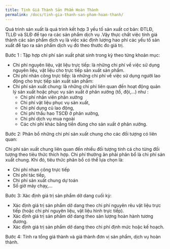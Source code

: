 ```yaml
---
title: Tính Giá Thành Sản Phẩm Hoàn Thành 
permalink: /docs/tinh-gia-thanh-san-pham-hoan-thanh/
---
```


Quá trình sản xuất là quá trình kết hợp 3 yếu tố sản xuất cơ bản: ĐTLĐ, TLLĐ và SLĐ để tạo ra các sản phẩm dịch vụ .Vậy thực chất việc tính giá thành các sản phẩm dịch vụ là việc xác định lượng hao phí các yếu tố sản xuất để tạo ra sản phẩm dịch vụ đó theo thước đo giá trị. 

<div class="note">
  <p> Bước 1 : Tập hợp chi phí sản xuất phát sinh trong kỳ theo từng khoản mục: </p>
</div>

 * Chi phí nguyên liệu, vật liệu trực tiếp: là những chi phí về việc sử dụng nguyên liệu, vật liệu cho trực tiếp sản xuất sản phẩm. 
 * Chi phí nhân công trực tiếp: là những chi phí về việc sử dụng người lao động cho trực tiếp sản xuất sản phẩm:  
 * Chi  phí  sản  xuất  chung:  là  những  chi  phí  liên  quan  đến  hoạt động quản lý sản xuất hoặc phục vụ sản xuất ở phân xưởng (tổ, đội,...) như :
   * Chi phí nhân viên phân xưởng
   * Chi phí vật liệu phục vụ sản xuất, 
   * Chi phí dụng củ lao động, 
   * Chi phí thấu hao TSCĐ ở phân xưởng, 
   * Chi phí dịch vụ mua ngoài
   * Các chi phí khác bằng tiền đùng cho sản xuất ở phân xưởng. 

<div class="note">
  <p> Bước  2:  Phân  bổ  những  chi  phí  sản  xuất  chung  cho  các  đối tượng có liên quan: </p>
</div>

Chi phí sản xuất chung liên quan đến nhiều đối tượng tính cá cho từng đối tượng theo tiêu thức thích hợp. Chi phí thường ăn phải phân bổ là chi phí sản xuất chung. Khi đó, tiêu thức phân bổ có thể lựa chọn là: 
 * Chi phí nhan công trực tiếp
 * Chi phí tác tiếp, 
 * Chi phí sản xuất chung dự toán
 * Số giờ máy chạy,...  

<div class="note">
  <p> Bước 3: Xác định giá trị sản phẩm dở dang cuối kỳ:   </p>
</div>

 * Xác định giá trị sản phẩm dở dang theo chi phí nguyên rêu vật liệu trực tiếp (hoặc chi phí nguyên liệu, vật liệu hình trực tiếp). 
 * Xác định giá trị sản phẩm dở dang theo sản lượng hoàn hành tương đương. 
 * Xác định giá trị sản phẩm dở dang theo chi phí định mức hoặc kế hoạch. 

<div class="note">
  <p> Bước 4: Tính ra tổng giá thành và giá thành đơn vị sản phẩm, 
dịch vụ hoàn thành.   </p>
</div>


  